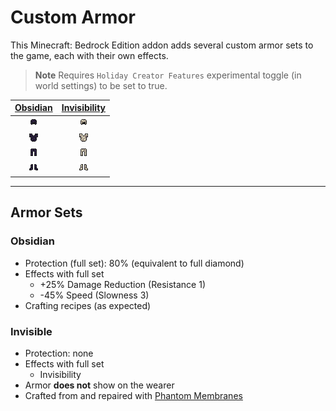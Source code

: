 # Custom Armor

This Minecraft: Bedrock Edition addon adds several custom armor sets to the game, each with their own effects.

> **Note**
> Requires `Holiday Creator Features` experimental toggle (in world settings) to be set to true.

| [Obsidian](#obsidian) | [Invisibility](#invisible) |
| :------: | :---: |
| ![Obsidian Helmet](/rp/textures/items/obsidian_helmet.png) | ![Invisible Helmet](/rp/textures/items/invisible_helmet.png) |
| ![Obsidian Chestplate](/rp/textures/items/obsidian_chestplate.png) | ![Invisible Chestplate](/rp/textures/items/invisible_chestplate.png) |
| ![Obsidian Leggings](/rp/textures/items/obsidian_leggings.png) | ![Invisible Leggings](/rp/textures/items/invisible_leggings.png) |
| ![Obsidian Boots](/rp/textures/items/obsidian_boots.png) | ![Invisible Boots](/rp/textures/items/invisible_boots.png) |

-----

## Armor Sets

### Obsidian

- Protection (full set): 80% (equivalent to full diamond)
- Effects with full set
  - +25% Damage Reduction (Resistance 1)
  - -45% Speed (Slowness 3)
- Crafting recipes (as expected)

### Invisible

- Protection: none
- Effects with full set
  - Invisibility
- Armor **does not** show on the wearer
- Crafted from and repaired with [Phantom Membranes](https://minecraft.fandom.com/wiki/Phantom_Membrane)
